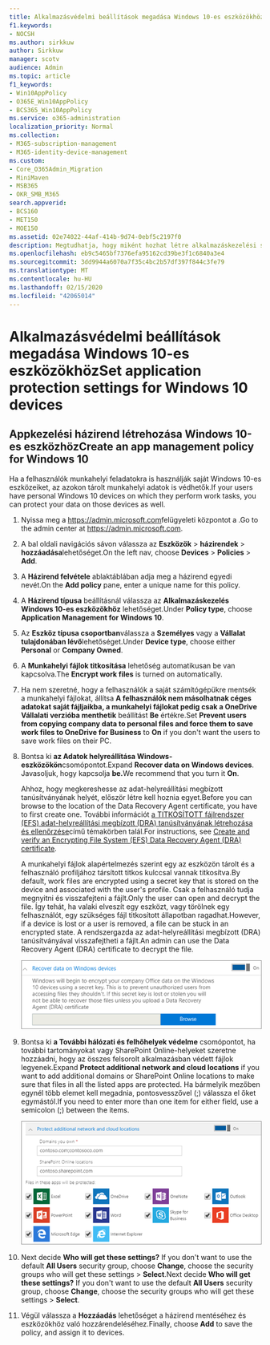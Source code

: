 ```yaml
---
title: Alkalmazásvédelmi beállítások megadása Windows 10-es eszközökhöz
f1.keywords:
- NOCSH
ms.author: sirkkuw
author: Sirkkuw
manager: scotv
audience: Admin
ms.topic: article
f1_keywords:
- Win10AppPolicy
- O365E_Win10AppPolicy
- BCS365_Win10AppPolicy
ms.service: o365-administration
localization_priority: Normal
ms.collection:
- M365-subscription-management
- M365-identity-device-management
ms.custom:
- Core_O365Admin_Migration
- MiniMaven
- MSB365
- OKR_SMB_M365
search.appverid:
- BCS160
- MET150
- MOE150
ms.assetid: 02e74022-44af-414b-9d74-0ebf5c2197f0
description: Megtudhatja, hogy miként hozhat létre alkalmazáskezelési szabályzatot, és hogyan védheti meg a munkahelyi fájlokat Windows 10-es eszközökön.
ms.openlocfilehash: eb9c5465bf7376efa95162cd39be3f1c6840a3e4
ms.sourcegitcommit: 3dd9944a6070a7f35c4bc2b57df397f844c3fe79
ms.translationtype: MT
ms.contentlocale: hu-HU
ms.lasthandoff: 02/15/2020
ms.locfileid: "42065014"
---
```

# <a name="set-application-protection-settings-for-windows-10-devices"></a><span data-ttu-id="d992f-103">Alkalmazásvédelmi beállítások megadása Windows 10-es eszközökhöz</span><span class="sxs-lookup"><span data-stu-id="d992f-103">Set application protection settings for Windows 10 devices</span></span>

## <a name="create-an-app-management-policy-for-windows-10"></a><span data-ttu-id="d992f-104">Appkezelési házirend létrehozása Windows 10-es eszközhöz</span><span class="sxs-lookup"><span data-stu-id="d992f-104">Create an app management policy for Windows 10</span></span>

<span data-ttu-id="d992f-105">Ha a felhasználók munkahelyi feladatokra is használják saját Windows 10-es eszközeiket, az azokon tárolt munkahelyi adatok is védhetők.</span><span class="sxs-lookup"><span data-stu-id="d992f-105">If your users have personal Windows 10 devices on which they perform work tasks, you can protect your data on those devices as well.</span></span>
  
1. <span data-ttu-id="d992f-106">Nyissa meg a <a href="https://go.microsoft.com/fwlink/p/?linkid=837890" target="_blank">https://admin.microsoft.com</a>felügyeleti központot a .</span><span class="sxs-lookup"><span data-stu-id="d992f-106">Go to the admin center at <a href="https://go.microsoft.com/fwlink/p/?linkid=837890" target="_blank">https://admin.microsoft.com</a>.</span></span> 
    
2. <span data-ttu-id="d992f-107">A bal oldali navigációs sávon válassza az **Eszközök** \> **házirendek** \> **hozzáadása**lehetőséget.</span><span class="sxs-lookup"><span data-stu-id="d992f-107">On the left nav, choose **Devices** \> **Policies** \> **Add**.</span></span>

3. <span data-ttu-id="d992f-108">A **Házirend felvétele** ablaktáblában adja meg a házirend egyedi nevét.</span><span class="sxs-lookup"><span data-stu-id="d992f-108">On the **Add policy** pane, enter a unique name for this policy.</span></span> 
    
4. <span data-ttu-id="d992f-109">A **Házirend típusa** beállításnál válassza az **Alkalmazáskezelés Windows 10-es eszközökhöz** lehetőséget.</span><span class="sxs-lookup"><span data-stu-id="d992f-109">Under **Policy type**, choose **Application Management for Windows 10**.</span></span>
    
5. <span data-ttu-id="d992f-110">Az **Eszköz típusa csoportban**válassza a **Személyes** vagy a **Vállalat tulajdonában lévő**lehetőséget.</span><span class="sxs-lookup"><span data-stu-id="d992f-110">Under **Device type**, choose either **Personal** or **Company Owned**.</span></span>
    
6. <span data-ttu-id="d992f-111">A **Munkahelyi fájlok titkosítása** lehetőség automatikusan be van kapcsolva.</span><span class="sxs-lookup"><span data-stu-id="d992f-111">The **Encrypt work files** is turned on automatically.</span></span> 
    
7. <span data-ttu-id="d992f-112">Ha nem szeretné, hogy a felhasználók a saját számítógépükre mentsék a munkahelyi fájlokat, állítsa **A felhasználók nem másolhatnak céges adatokat saját fájljaikba, a munkahelyi fájlokat pedig csak a OneDrive Vállalati verzióba menthetik** beállítást **Be** értékre.</span><span class="sxs-lookup"><span data-stu-id="d992f-112">Set **Prevent users from copying company data to personal files and force them to save work files to OneDrive for Business** to **On** if you don't want the users to save work files on their PC.</span></span> 
    
9. <span data-ttu-id="d992f-113">Bontsa ki **az Adatok helyreállítása Windows-eszközökön**csomópontot.</span><span class="sxs-lookup"><span data-stu-id="d992f-113">Expand **Recover data on Windows devices**.</span></span> <span data-ttu-id="d992f-114">Javasoljuk, hogy kapcsolja **be.**</span><span class="sxs-lookup"><span data-stu-id="d992f-114">We recommend that you turn it **On**.</span></span>
    
    <span data-ttu-id="d992f-115">Ahhoz, hogy megkereshesse az adat-helyreállítási megbízott tanúsítványának helyét, először létre kell hoznia egyet.</span><span class="sxs-lookup"><span data-stu-id="d992f-115">Before you can browse to the location of the Data Recovery Agent certificate, you have to first create one.</span></span> <span data-ttu-id="d992f-116">További információt [a TITKOSÍTOTT fájlrendszer (EFS) adat-helyreállítási megbízott (DRA) tanúsítványának létrehozása és ellenőrzése](https://go.microsoft.com/fwlink/p/?linkid=853700)című témakörben talál.</span><span class="sxs-lookup"><span data-stu-id="d992f-116">For instructions, see [Create and verify an Encrypting File System (EFS) Data Recovery Agent (DRA) certificate](https://go.microsoft.com/fwlink/p/?linkid=853700).</span></span>
    
    <span data-ttu-id="d992f-117">A munkahelyi fájlok alapértelmezés szerint egy az eszközön tárolt és a felhasználó profiljához társított titkos kulccsal vannak titkosítva.</span><span class="sxs-lookup"><span data-stu-id="d992f-117">By default, work files are encrypted using a secret key that is stored on the device and associated with the user's profile.</span></span> <span data-ttu-id="d992f-118">Csak a felhasználó tudja megnyitni és visszafejteni a fájlt.</span><span class="sxs-lookup"><span data-stu-id="d992f-118">Only the user can open and decrypt the file.</span></span> <span data-ttu-id="d992f-119">Így tehát, ha valaki elveszít egy eszközt, vagy törölnek egy felhasználót, egy szükséges fájl titkosított állapotban ragadhat.</span><span class="sxs-lookup"><span data-stu-id="d992f-119">However, if a device is lost or a user is removed, a file can be stuck in an encrypted state.</span></span> <span data-ttu-id="d992f-120">A rendszergazda az adat-helyreállítási megbízott (DRA) tanúsítványával visszafejtheti a fájlt.</span><span class="sxs-lookup"><span data-stu-id="d992f-120">An admin can use the Data Recovery Agent (DRA) certificate to decrypt the file.</span></span>
    
    ![Browse to Data Recovery Agent certificate.](../media/7d7d664f-b72f-4293-a3e7-d0fa7371366c.png)
  
10. <span data-ttu-id="d992f-122">Bontsa ki **a További hálózati és felhőhelyek védelme** csomópontot, ha további tartományokat vagy SharePoint Online-helyeket szeretne hozzáadni, hogy az összes felsorolt alkalmazásban védett fájlok legyenek.</span><span class="sxs-lookup"><span data-stu-id="d992f-122">Expand **Protect additional network and cloud locations** if you want to add additional domains or SharePoint Online locations to make sure that files in all the listed apps are protected.</span></span> <span data-ttu-id="d992f-123">Ha bármelyik mezőben egynél több elemet kell megadnia, pontosvesszővel (;) válassza el őket egymástól.</span><span class="sxs-lookup"><span data-stu-id="d992f-123">If you need to enter more than one item for either field, use a semicolon (;) between the items.</span></span>
    
    ![Expand Protect additional network and cloud locations, and enter domains or SharePoint Online sites you own.](../media/7afaa0c7-ba53-456d-8c61-312c45e09625.png)
  
11. <span data-ttu-id="d992f-p105">Next decide **Who will get these settings?** If you don't want to use the default **All Users** security group, choose **Change**, choose the security groups who will get these settings \> **Select**.</span><span class="sxs-lookup"><span data-stu-id="d992f-p105">Next decide **Who will get these settings?** If you don't want to use the default **All Users** security group, choose **Change**, choose the security groups who will get these settings \> **Select**.</span></span>
    
12. <span data-ttu-id="d992f-127">Végül válassza a **Hozzáadás** lehetőséget a házirend mentéséhez és eszközökhöz való hozzárendeléséhez.</span><span class="sxs-lookup"><span data-stu-id="d992f-127">Finally, choose **Add** to save the policy, and assign it to devices.</span></span> 
